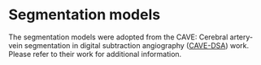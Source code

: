 # Segmentation models

The segmentation models were adopted from the CAVE: Cerebral artery-vein segmentation in digital subtraction angiography ([CAVE-DSA](https://github.com/RuishengSu/CAVE_DSA)) work. Please refer to their work for additional information.